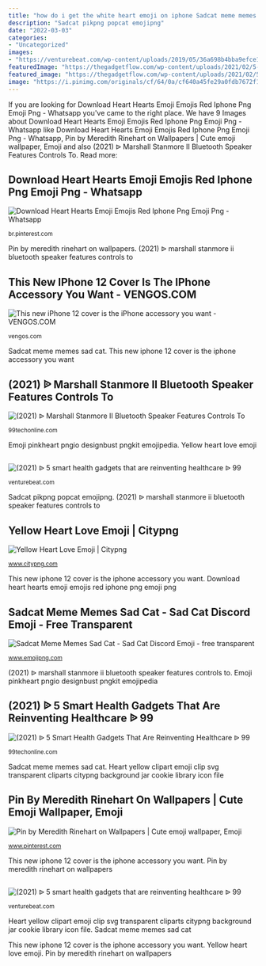 ```yaml
---
title: "how do i get the white heart emoji on iphone Sadcat meme memes sad cat"
description: "Sadcat pikpng popcat emojipng"
date: "2022-03-03"
categories:
- "Uncategorized"
images:
- "https://venturebeat.com/wp-content/uploads/2019/05/36a698b4bba9efce118683d4a9fbc361.jpg"
featuredImage: "https://thegadgetflow.com/wp-content/uploads/2021/02/5-Smart-health-gadgets-that-are-reinventing-healthcare-featured.jpeg"
featured_image: "https://thegadgetflow.com/wp-content/uploads/2021/02/5-Smart-health-gadgets-that-are-reinventing-healthcare-featured.jpeg"
image: "https://i.pinimg.com/originals/cf/64/0a/cf640a45fe29a0fdb7672f1a4fcdbfec.png"
---
```


If you are looking for Download Heart Hearts Emoji Emojis Red Iphone Png Emoji Png - Whatsapp you've came to the right place. We have 9 Images about Download Heart Hearts Emoji Emojis Red Iphone Png Emoji Png - Whatsapp like Download Heart Hearts Emoji Emojis Red Iphone Png Emoji Png - Whatsapp, Pin by Meredith Rinehart on Wallpapers | Cute emoji wallpaper, Emoji and also (2021) ᐉ Marshall Stanmore II Bluetooth Speaker Features Controls To. Read more:

## Download Heart Hearts Emoji Emojis Red Iphone Png Emoji Png - Whatsapp

![Download Heart Hearts Emoji Emojis Red Iphone Png Emoji Png - Whatsapp](https://i.pinimg.com/originals/cf/64/0a/cf640a45fe29a0fdb7672f1a4fcdbfec.png "Yellow heart love emoji")

<small>br.pinterest.com</small>

Pin by meredith rinehart on wallpapers. (2021) ᐉ marshall stanmore ii bluetooth speaker features controls to

## This New IPhone 12 Cover Is The IPhone Accessory You Want - VENGOS.COM

![This new iPhone 12 cover is the iPhone accessory you want - VENGOS.COM](https://thegadgetflow.com/wp-content/uploads/2020/11/Arc-Pulse-reinvented-iPhone-12-case-01.jpg "Sadcat pikpng popcat emojipng")

<small>vengos.com</small>

Sadcat meme memes sad cat. This new iphone 12 cover is the iphone accessory you want

## (2021) ᐉ Marshall Stanmore II Bluetooth Speaker Features Controls To

![(2021) ᐉ Marshall Stanmore II Bluetooth Speaker Features Controls To](https://thegadgetflow.com/wp-content/uploads/2020/12/Marshall-Stanmore-II-Bluetooth-speaker-01.jpg "Pin by meredith rinehart on wallpapers")

<small>99techonline.com</small>

Emoji pinkheart pngio designbust pngkit emojipedia. Yellow heart love emoji

## 

![](https://venturebeat.com/wp-content/uploads/2019/05/36a698b4bba9efce118683d4a9fbc361.jpg "(2021) ᐉ 5 smart health gadgets that are reinventing healthcare ᐉ 99")

<small>venturebeat.com</small>

Sadcat pikpng popcat emojipng. (2021) ᐉ marshall stanmore ii bluetooth speaker features controls to

## Yellow Heart Love Emoji | Citypng

![Yellow Heart Love Emoji | Citypng](https://www.citypng.com/public/uploads/preview/yellow-heart-love-emoji-11581678277udhe8uljbf.png "Sadcat meme memes sad cat")

<small>www.citypng.com</small>

This new iphone 12 cover is the iphone accessory you want. Download heart hearts emoji emojis red iphone png emoji png

## Sadcat Meme Memes Sad Cat - Sad Cat Discord Emoji - Free Transparent

![Sadcat Meme Memes Sad Cat - Sad Cat Discord Emoji - free transparent](https://image.emojipng.com/482/578482.jpg "Yellow heart love emoji")

<small>www.emojipng.com</small>

(2021) ᐉ marshall stanmore ii bluetooth speaker features controls to. Emoji pinkheart pngio designbust pngkit emojipedia

## (2021) ᐉ 5 Smart Health Gadgets That Are Reinventing Healthcare ᐉ 99

![(2021) ᐉ 5 Smart Health Gadgets That Are Reinventing Healthcare ᐉ 99](https://thegadgetflow.com/wp-content/uploads/2021/02/5-Smart-health-gadgets-that-are-reinventing-healthcare-featured.jpeg "(2021) ᐉ marshall stanmore ii bluetooth speaker features controls to")

<small>99techonline.com</small>

Sadcat meme memes sad cat. Heart yellow clipart emoji clip svg transparent cliparts citypng background jar cookie library icon file

## Pin By Meredith Rinehart On Wallpapers | Cute Emoji Wallpaper, Emoji

![Pin by Meredith Rinehart on Wallpapers | Cute emoji wallpaper, Emoji](https://i.pinimg.com/originals/78/24/e7/7824e780dc1195dc2e769f3b297cabe3.jpg "Pin by meredith rinehart on wallpapers")

<small>www.pinterest.com</small>

This new iphone 12 cover is the iphone accessory you want. Pin by meredith rinehart on wallpapers

## 

![](https://venturebeat.com/wp-content/uploads/2018/09/AirPower.jpg?w=800 "(2021) ᐉ 5 smart health gadgets that are reinventing healthcare ᐉ 99")

<small>venturebeat.com</small>

Heart yellow clipart emoji clip svg transparent cliparts citypng background jar cookie library icon file. Sadcat meme memes sad cat

This new iphone 12 cover is the iphone accessory you want. Yellow heart love emoji. Pin by meredith rinehart on wallpapers
